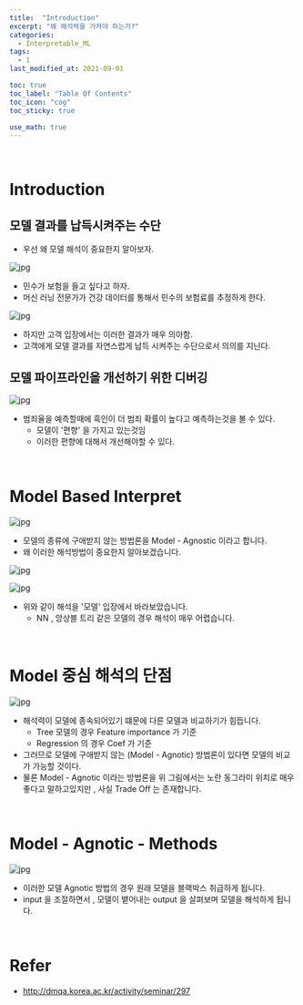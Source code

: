 ```yaml
---
title:  "Introduction"
excerpt: "왜 해석력을 가져야 하는가?"
categories:
  - Interpretable_ML
tags:
  - 1
last_modified_at: 2021-09-01

toc: true
toc_label: "Table Of Contents"
toc_icon: "cog"
toc_sticky: true

use_math: true
---
```


<br>

# Introduction

## 모델 결과를 납득시켜주는 수단

- 우선 왜 모델 해석이 중요한지 알아보자.

![jpg](/assets/images/ML/1_4.jpg)

- 민수가 보험을 들고 싶다고 하자. 
- 머신 러닝 전문가가 건강 데이터를 통해서 민수의 보험료를 추정하게 한다. 

![jpg](/assets/images/ML/1_5.jpg)

- 하지만 고객 입장에서는 이러한 결과가 매우 의아함.
- 고객에게 모델 결과를 자연스럽게 납득 시켜주는 수단으로서 의의를 지닌다.

## 모델 파이프라인을 개선하기 위한 디버깅

![jpg](/assets/images/ML/1_7.jpg)

- 범죄율을 예측할때에 흑인이 더 범죄 확률이 높다고 예측하는것을 볼 수 있다.
  - 모델이 '편향' 을 가지고 있는것임 
  - 이러한 편향에 대해서 개선해야할 수 있다.

<br>

# Model Based Interpret

![jpg](/assets/images/ML/1_8.jpg)

- 모델의 종류에 구애받지 않는 방법론을 Model - Agnostic 이라고 합니다.
- 왜 이러한 해석방법이 중요한지 알아보겠습니다.

![jpg](/assets/images/ML/1_9.jpg)

![jpg](/assets/images/ML/1_10.jpg)

- 위와 같이 해석을 '모델' 입장에서 바라보았습니다. 
  - NN , 앙상블 트리 같은 모델의 경우 해석이 매우 어렵습니다.

<br>

# Model 중심 해석의 단점

![jpg](/assets/images/ML/1_10.jpg)

- 해석력이 모델에 종속되어있기 떄문에 다른 모델과 비교하기가 힘듭니다.
  - Tree 모델의 경우 Feature importance 가 기준 
  - Regression 의 경우 Coef 가 기준 
- 그러므로 모델에 구애받지 않는 (Model - Agnotic) 방법론이 있다면 모델의 비교가 가능할 것이다. 
- 물론 Model - Agnotic 이라는 방법론을 위 그림에서는 노란 동그라미 위치로 매우  좋다고 말하고있지만 , 사실 Trade Off 는 존재합니다.

<br>

# Model - Agnotic - Methods

![jpg](/assets/images/ML/1_11.jpg)

- 이러한 모델 Agnotic 방법의 경우 원래 모델을 블랙박스 취급하게 됩니다.
- input 을 조절하면서 , 모델이 뱉어내는 output 을 살펴보며 모델을 해석하게 됩니다.

<br>

# Refer

- http://dmqa.korea.ac.kr/activity/seminar/297
